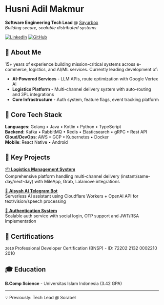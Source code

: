 # Husni Adil Makmur
**Software Engineering Tech Lead** @ [Sayurbox](https://sayurbox.com)  
*Building secure, scalable distributed systems* 

[![LinkedIn](https://img.shields.io/badge/LinkedIn-Connect-blue?style=flat&logo=linkedin)](https://www.linkedin.com/in/husniadil)
[![GitHub](https://img.shields.io/badge/GitHub-Follow-black?style=flat&logo=github)](https://github.com/husniadil)

## 👋 About Me
15+ years of experience building mission-critical systems across e-commerce, logistics, and AI/ML services. Currently leading development of:
- **AI-Powered Services** - LLM APIs, route optimization with Google Vertex AI
- **Logistics Platform** - Multi-channel delivery system with auto-routing and 3PL integrations
- **Core Infrastructure** - Auth system, feature flags, event tracking platform

## 🔧 Core Tech Stack
**Languages**: Golang • Java • Kotlin • Python • TypeScript  
**Backend**: Kafka • RabbitMQ • Redis • Elasticsearch • gRPC • Rest API  
**Cloud/DevOps**: AWS • GCP • Kubernetes • Docker  
**Mobile**: React Native • Android

## 🚀 Key Projects
[📦 **Logistics Management System**](https://github.com/sayurbox)  
Comprehensive platform handling multi-channel delivery (instant/same-day/next-day) with MileApp, Grab, Lalamove integrations

[🤖 **Aisyah AI Telegram Bot**](https://github.com/husniadil/aisyah-ai)  
Serverless AI assistant using Cloudflare Workers + OpenAI API for text/vision/speech processing

[🔐 **Authentication System**](https://github.com/sayurbox)  
Scalable auth service with social login, OTP support and JWT/RSA implementation

## 🏅 Certifications
`2010` Professional Developer Certification (BNSP) - ID: 72202 2132 0002210 2010

## 🎓 Education
**B.Comp Science** - Universitas Islam Indonesia (3.42 GPA)

---

💡 Previously: Tech Lead @ Sorabel
